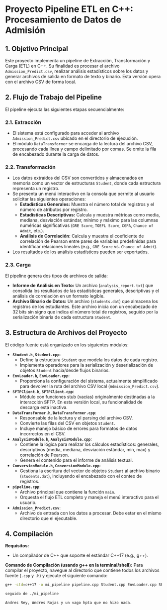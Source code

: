 # Proyecto Pipeline ETL en C++: Procesamiento de Datos de Admisión

## 1. Objetivo Principal

Este proyecto implementa un pipeline de Extracción, Transformación y Carga (ETL) en C++. Su finalidad es procesar el archivo `Admission_Predict.csv`, realizar análisis estadísticos sobre los datos y generar archivos de salida en formato de texto y binario. Esta versión opera con el archivo CSV de forma local.

## 2. Flujo de Trabajo del Pipeline

El pipeline ejecuta las siguientes etapas secuencialmente:

### 2.1. Extracción
* El sistema está configurado para acceder al archivo `Admission_Predict.csv` ubicado en el directorio de ejecución.
* El módulo `DataTransformer` se encarga de la lectura del archivo CSV, procesando cada línea y campo delimitado por comas. Se omite la fila de encabezado durante la carga de datos.

### 2.2. Transformación
* Los datos extraídos del CSV son convertidos y almacenados en memoria como un vector de estructuras `Student`, donde cada estructura representa un registro.
* Se presenta un menú interactivo en la consola que permite al usuario solicitar las siguientes operaciones:
    * **Estadísticas Generales:** Muestra el número total de registros y el número de atributos por registro.
    * **Estadísticas Descriptivas:** Calcula y muestra métricas como media, mediana, desviación estándar, mínimo y máximo para las columnas numéricas significativas (`GRE Score`, `TOEFL Score`, `CGPA`, `Chance of Admit`, etc.).
    * **Análisis de Correlación:** Calcula y muestra el coeficiente de correlación de Pearson entre pares de variables predefinidas para identificar relaciones lineales (e.g., `GRE Score` vs. `Chance of Admit`).
* Los resultados de los análisis estadísticos pueden ser exportados.

### 2.3. Carga
El pipeline genera dos tipos de archivos de salida:
* **Informe de Análisis en Texto:** Un archivo (`analysis_report.txt`) que consolida los resultados de las estadísticas generales, descriptivas y el análisis de correlación en un formato legible.
* **Archivo Binario de Datos:** Un archivo (`students.dat`) que almacena los registros de los estudiantes. Este archivo inicia con un encabezado de 32 bits sin signo que indica el número total de registros, seguido por la serialización binaria de cada estructura `Student`.

## 3. Estructura de Archivos del Proyecto

El código fuente está organizado en los siguientes módulos:

* **`Student.h`, `Student.cpp`**:
    * Define la estructura `Student` que modela los datos de cada registro.
    * Implementa operadores para la serialización y deserialización de objetos `Student` hacia/desde flujos binarios.
* **`EnvLoader.h`, `EnvLoader.cpp`**:
    * Proporciona la configuración del sistema, actualmente simplificado para devolver la ruta del archivo CSV local (`Admission_Predict.csv`).
* **`SFTPClient.h`, `SFTPClient.cpp`**:
    * Módulo con funciones stub (vacías) originalmente destinadas a la interacción SFTP. En esta versión local, su funcionalidad de descarga está inactiva.
* **`DataTransformer.h`, `DataTransformer.cpp`**:
    * Responsable de la lectura y el parsing del archivo CSV.
    * Convierte las filas del CSV en objetos `Student`.
    * Incluye manejo básico de errores para formatos de datos incorrectos en el CSV.
* **`AnalysisModule.h`, `AnalysisModule.cpp`**:
    * Contiene la lógica para realizar los cálculos estadísticos: generales, descriptivos (media, mediana, desviación estándar, min, max) y correlación de Pearson.
    * Genera el contenido para el informe de análisis textual.
* **`ConversionModule.h`, `ConversionModule.cpp`**:
    * Gestiona la escritura del vector de objetos `Student` al archivo binario (`students.dat`), incluyendo el encabezado con el conteo de registros.
* **`pipeline.cpp`**:
    * Archivo principal que contiene la función `main`.
    * Orquesta el flujo ETL completo y maneja el menú interactivo para el usuario.
* **`Admission_Predict.csv`**:
    * Archivo de entrada con los datos a procesar. Debe estar en el mismo directorio que el ejecutable.

## 4. Compilación

**Requisitos:**
* Un compilador de C++ que soporte el estándar C++17 (e.g., g++).

**Comando de Compilación (usando g++ en la terminal/shell):**
Para compilar el proyecto, navegue al directorio que contiene todos los archivos fuente (`.cpp` y `.h`) y ejecute el siguiente comando:

```bash
g++ -std=c++17 -o mi_pipeline pipeline.cpp Student.cpp EnvLoader.cpp SFTPClient.cpp DataTransformer.cpp AnalysisModule.cpp ConversionModule.cpp

seguido de ./mi_pipeline

Andres Rey, Andres Rojas y un vago hpta que no hizo nada.
